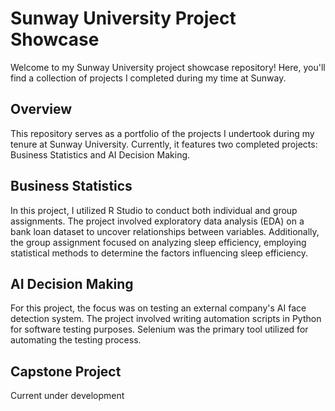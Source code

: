 # Sunway University Project Showcase
Welcome to my Sunway University project showcase repository! Here, you'll find a collection of projects I completed during my time at Sunway.

## Overview
This repository serves as a portfolio of the projects I undertook during my tenure at Sunway University. Currently, it features two completed projects: Business Statistics and AI Decision Making.

## Business Statistics
In this project, I utilized R Studio to conduct both individual and group assignments. The project involved exploratory data analysis (EDA) on a bank loan dataset to uncover relationships between variables. Additionally, the group assignment focused on analyzing sleep efficiency, employing statistical methods to determine the factors influencing sleep efficiency.

## AI Decision Making
For this project, the focus was on testing an external company's AI face detection system. The project involved writing automation scripts in Python for software testing purposes. Selenium was the primary tool utilized for automating the testing process.

## Capstone Project
Current under development


